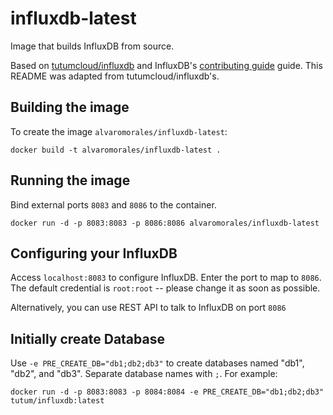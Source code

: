 # influxdb-latest

Image that builds InfluxDB from source.

Based on [tutumcloud/influxdb](https://github.com/tutumcloud/influxdb) and InfluxDB's [contributing guide](https://github.com/influxdb/influxdb/blob/master/CONTRIBUTING.md) guide. This README was adapted from tutumcloud/influxdb's.

Building the image
--------------------------

To create the image `alvaromorales/influxdb-latest`:

    docker build -t alvaromorales/influxdb-latest .

Running the image
--------------------------

Bind external ports `8083` and `8086` to the container.

    docker run -d -p 8083:8083 -p 8086:8086 alvaromorales/influxdb-latest

Configuring your InfluxDB
-------------------------
Access `localhost:8083` to configure InfluxDB. Enter the port to map to `8086`. The default credential is `root:root` -- please change it as soon as possible.

Alternatively, you can use REST API to talk to InfluxDB on port `8086`

Initially create Database
-------------------------
Use `-e PRE_CREATE_DB="db1;db2;db3"` to create databases named "db1", "db2", and "db3". Separate database names with `;`. For example:

```docker run -d -p 8083:8083 -p 8084:8084 -e PRE_CREATE_DB="db1;db2;db3" tutum/influxdb:latest```
